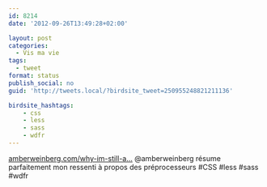 ```yaml
---
id: 8214
date: '2012-09-26T13:49:28+02:00'

layout: post
categories:
  - Vis ma vie
tags:
  - tweet
format: status
publish_social: no
guid: 'http://tweets.local/?birdsite_tweet=250955248821211136'

birdsite_hashtags:
    - css
    - less
    - sass
    - wdfr
---
```


[amberweinberg.com/why-im-still-a…](http://www.amberweinberg.com/why-im-still-against-sass-less) @amberweinberg résume parfaitement mon ressenti à propos des préprocesseurs #CSS #less #sass #wdfr